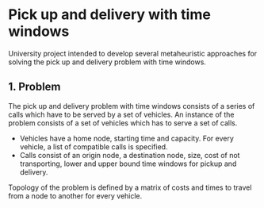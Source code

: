 # Pick up and delivery with time windows
University project intended to develop several metaheuristic approaches for solving the pick up and delivery problem with time windows.

## 1. Problem
The pick up and delivery problem with time windows consists of a series of calls which have to be served by a set of vehicles.
An instance of the problem consists of a set of vehicles which has to serve a set of calls.
* Vehicles have a home node, starting time and capacity. For every vehicle, a list of compatible calls is specified.
* Calls consist of an origin node, a destination node, size, cost of not transporting, lower and upper bound time windows for pickup and delivery.

Topology of the problem is defined by a matrix of costs and times to travel from a node to another for every vehicle.
